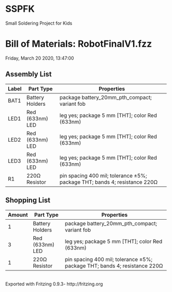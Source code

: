 # SSPFK
Small Soldering Project for Kids



<body>
<h1>Bill of Materials: RobotFinalV1.fzz</h1>

<p class="meta">Friday, March 20 2020, 13:47:00</p>

<h2>Assembly List</h2>
<table>

  <thead>
   <tr>
    <th>Label</th>
    <th>Part Type</th>
    <th>Properties</th>
    </tr>
  </thead>
  <tbody>
  <tr>
    <td>BAT1</td>
    <td>Battery Holders</td>
    <td class="props">package battery_20mm_pth_compact; variant fob</td>
</tr><tr>
    <td>LED1</td>
    <td>Red (633nm) LED</td>
    <td class="props">leg yes; package 5 mm [THT]; color Red (633nm)</td>
</tr><tr>
    <td>LED2</td>
    <td>Red (633nm) LED</td>
    <td class="props">leg yes; package 5 mm [THT]; color Red (633nm)</td>
</tr><tr>
    <td>LED3</td>
    <td>Red (633nm) LED</td>
    <td class="props">leg yes; package 5 mm [THT]; color Red (633nm)</td>
</tr><tr>
    <td>R1</td>
    <td>220Ω Resistor</td>
    <td class="props">pin spacing 400 mil; tolerance ±5%; package THT; bands 4; resistance 220Ω</td>
</tr>
  </tbody>
</table>
<h2>Shopping List</h2>
<table>
  <thead>
	<tr>
    <th>Amount</th>
    <th>Part Type</th>
    <th>Properties</th>
    </tr>
  </thead>
  <tbody>
<tr>
    <td>1</td>
    <td>Battery Holders</td>
    <td class="props">package battery_20mm_pth_compact; variant fob</td>
</tr><tr>
    <td>3</td>
    <td>Red (633nm) LED</td>
    <td class="props">leg yes; package 5 mm [THT]; color Red (633nm)</td>
</tr><tr>
    <td>1</td>
    <td>220Ω Resistor</td>
    <td class="props">pin spacing 400 mil; tolerance ±5%; package THT; bands 4; resistance 220Ω</td>
</tr>
  </tbody>
</table>
<p class="meta"><br/>Exported with Fritzing 0.9.3- http://fritzing.org</p>
</body>
</html>
